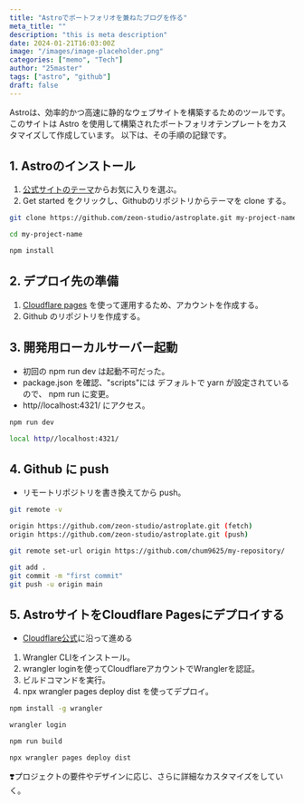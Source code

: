 ```yaml
---
title: "Astroでポートフォリオを兼ねたブログを作る"
meta_title: ""
description: "this is meta description"
date: 2024-01-21T16:03:00Z
image: "/images/image-placeholder.png"
categories: ["memo", "Tech"]
author: "25master"
tags: ["astro", "github"]
draft: false
---
```


Astroは、効率的かつ高速に静的なウェブサイトを構築するためのツールです。
このサイトは Astro を使用して構築されたポートフォリオテンプレートをカスタマイズして作成しています。
以下は、その手順の記録です。

## 1. Astroのインストール

1. [公式サイトのテーマ](https://astro.build/themes/)からお気に入りを選ぶ。
2. Get started をクリックし、Githubのリポジトリからテーマを clone する。

```bash
git clone https://github.com/zeon-studio/astroplate.git my-project-name

cd my-project-name

npm install
```

## 2. デプロイ先の準備

1. [Cloudflare pages](https://pages.cloudflare.com/) を使って運用するため、アカウントを作成する。
2. Github のリポジトリを作成する。

## 3. 開発用ローカルサーバー起動

- 初回の npm run dev は起動不可だった。
- package.json を確認、"scripts"には デフォルトで yarn が設定されているので、 npm run に変更。
- http//localhost:4321/ にアクセス。

```bash
npm run dev

local http//localhost:4321/
```
## 4. Github に push

- リモートリポジトリを書き換えてから push。

```bash
git remote -v 

origin https://github.com/zeon-studio/astroplate.git (fetch)
origin https://github.com/zeon-studio/astroplate.git (push)

git remote set-url origin https://github.com/chum9625/my-repository/

git add .
git commit -m "first commit"
git push -u origin main
```

## 5. AstroサイトをCloudflare Pagesにデプロイする

- [Cloudflare公式](https://docs.astro.build/ja/guides/deploy/cloudflare/)に沿って進める

1. Wrangler CLIをインストール。
2. wrangler loginを使ってCloudflareアカウントでWranglerを認証。
3. ビルドコマンドを実行。
4. npx wrangler pages deploy dist を使ってデプロイ。

```bash
npm install -g wrangler 

wrangler login

npm run build

npx wrangler pages deploy dist
```

❣️プロジェクトの要件やデザインに応じ、さらに詳細なカスタマイズをしていく。
